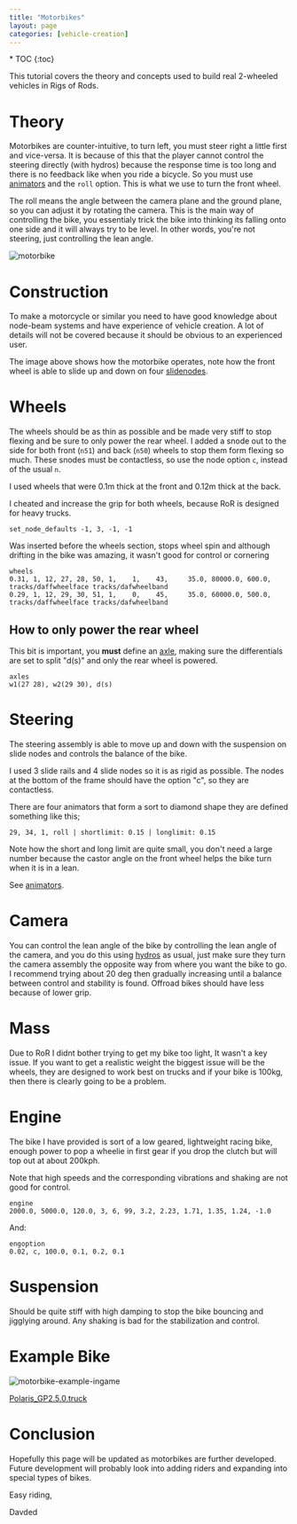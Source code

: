 ```yaml
---
title: "Motorbikes"
layout: page
categories: [vehicle-creation]
---
```


<div class="toc" markdown="1">
  * TOC
  {:toc}
</div>

This tutorial covers the theory and concepts used to build real 2-wheeled vehicles in Rigs of Rods.


# Theory

Motorbikes are counter-intuitive, to turn left, you must steer right a little first and vice-versa. It is because of this that the player cannot control the steering directly (with hydros) because the response time is too long and there is no feedback like when you ride a bicycle. So you must use [animators](/vehicle-creation/fileformat-truck#animators) and the `roll` option. This is what we use to turn the front wheel.

The roll means the angle between the camera plane and the ground plane, so you can adjust it by rotating the camera. This is the main way of controlling the bike, you essentialy trick the bike into thinking its falling onto one side and it will always try to be level. In other words, you're not steering, just controlling the lean angle.

![motorbike](/images/motorbike-scheme.png)

# Construction
To make a motorcycle or similar you need to have good knowledge about node-beam systems and have experience of vehicle creation. A lot of details will not be covered because it should be obvious to an experienced user.

The image above shows how the motorbike operates, note how the front wheel is able to slide up and down on four [slidenodes](/vehicle-creation/fileformat-truck#slide-nodes).


# Wheels
The wheels should be as thin as possible and be made very stiff to stop flexing and be sure to only power the rear wheel. I added a snode out to the side for both front (`n51`) and back (`n50`) wheels to stop them form flexing so much. These snodes must be contactless, so use the node option `c`, instead of the usual `n`.

I used wheels that were 0.1m thick at the front and 0.12m thick at the back.

I cheated and increase the grip for both wheels, because RoR is designed for heavy trucks.

```
set_node_defaults -1, 3, -1, -1
```

Was inserted before the wheels section, stops wheel spin and although drifting in the bike was amazing, it wasn't good for control or cornering

```
wheels
0.31, 1, 12, 27, 28, 50, 1,    1,	 43, 	 35.0, 80000.0, 600.0, tracks/daffwheelface tracks/dafwheelband
0.29, 1, 12, 29, 30, 51, 1,    0,	 45, 	 35.0, 60000.0, 500.0, tracks/daffwheelface tracks/dafwheelband 
```


## How to only power the rear wheel

This bit is important, you **must** define an [axle](/vehicle-creation/fileformat-truck#axles),
making sure the differentials are set to split "d(s)" and only the rear wheel is powered.
```
axles
w1(27 28), w2(29 30), d(s)
```


# Steering

The steering assembly is able to move up and down with the suspension on slide nodes and controls the balance of the bike.

I used 3 slide rails and 4 slide nodes so it is as rigid as possible. The nodes at the bottom of the frame should have the option "c", so they are contactless.

There are four animators that form a sort to diamond shape they are defined something like this;
```
29, 34, 1, roll | shortlimit: 0.15 | longlimit: 0.15
```

Note how the short and long limit are quite small, you don't need a large number because the castor angle on the front wheel helps the bike turn when it is in a lean.

See [animators](/vehicle-creation/fileformat-truck#animators).

# Camera

You can control the lean angle of the bike by controlling the lean angle of the camera, and you do this using [hydros](/vehicle-creation/fileformat-truck#hydros) as usual, just make sure they turn the camera assembly the opposite way from where you want the bike to go. I recommend trying about 20 deg then gradually increasing until a balance between control and stability is found. Offroad bikes should have less because of lower grip.

# Mass

Due to RoR I didnt bother trying to get my bike too light, It wasn't a key issue. 
If you want to get a realistic weight the biggest issue will be the wheels, 
they are designed to work best on trucks and if your bike is 100kg, then there is clearly going to be a problem.

# Engine

The bike I have provided is sort of a low geared, lightweight racing bike, enough power to pop a wheelie in first gear if you drop the clutch but will top out at about 200kph.

Note that high speeds and the corresponding vibrations and shaking are not good for control.

```
engine
2000.0, 5000.0, 120.0, 3, 6, 99, 3.2, 2.23, 1.71, 1.35, 1.24, -1.0
```

And: 
```
engoption
0.02, c, 100.0, 0.1, 0.2, 0.1
```

# Suspension

Should be quite stiff with high damping to stop the bike bouncing and jigglying around. Any shaking is bad for the stabilization and control.

# Example Bike

![motorbike-example-ingame](/images/motorbike-example-ingame.png)

[Polaris_GP2.5.0.truck](/download/Polaris_GP2.5.0.truck)


# Conclusion

Hopefully this page will be updated as motorbikes are further developed.
Future development will probably look into adding riders and expanding into special types of bikes.

Easy riding,

Davded

